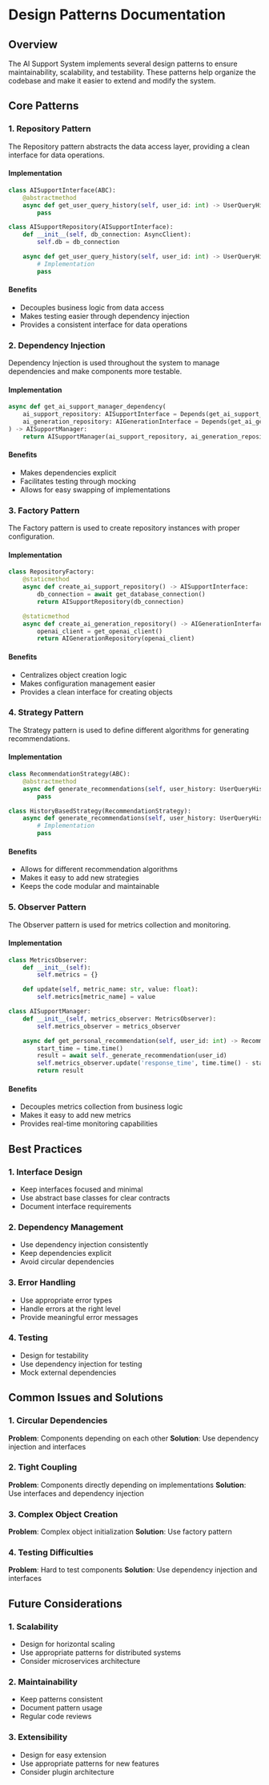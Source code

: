 # Design Patterns Documentation

## Overview
The AI Support System implements several design patterns to ensure maintainability, scalability, and testability. These patterns help organize the codebase and make it easier to extend and modify the system.

## Core Patterns

### 1. Repository Pattern
The Repository pattern abstracts the data access layer, providing a clean interface for data operations.

#### Implementation
```python
class AISupportInterface(ABC):
    @abstractmethod
    async def get_user_query_history(self, user_id: int) -> UserQueryHistory:
        pass

class AISupportRepository(AISupportInterface):
    def __init__(self, db_connection: AsyncClient):
        self.db = db_connection

    async def get_user_query_history(self, user_id: int) -> UserQueryHistory:
        # Implementation
        pass
```

#### Benefits
- Decouples business logic from data access
- Makes testing easier through dependency injection
- Provides a consistent interface for data operations

### 2. Dependency Injection
Dependency Injection is used throughout the system to manage dependencies and make components more testable.

#### Implementation
```python
async def get_ai_support_manager_dependency(
    ai_support_repository: AISupportInterface = Depends(get_ai_support_repository_dependency),
    ai_generation_repository: AIGenerationInterface = Depends(get_ai_generation_repository_dependency)
) -> AISupportManager:
    return AISupportManager(ai_support_repository, ai_generation_repository)
```

#### Benefits
- Makes dependencies explicit
- Facilitates testing through mocking
- Allows for easy swapping of implementations

### 3. Factory Pattern
The Factory pattern is used to create repository instances with proper configuration.

#### Implementation
```python
class RepositoryFactory:
    @staticmethod
    async def create_ai_support_repository() -> AISupportInterface:
        db_connection = await get_database_connection()
        return AISupportRepository(db_connection)

    @staticmethod
    async def create_ai_generation_repository() -> AIGenerationInterface:
        openai_client = get_openai_client()
        return AIGenerationRepository(openai_client)
```

#### Benefits
- Centralizes object creation logic
- Makes configuration management easier
- Provides a clean interface for creating objects

### 4. Strategy Pattern
The Strategy pattern is used to define different algorithms for generating recommendations.

#### Implementation
```python
class RecommendationStrategy(ABC):
    @abstractmethod
    async def generate_recommendations(self, user_history: UserQueryHistory) -> RecommendationResponse:
        pass

class HistoryBasedStrategy(RecommendationStrategy):
    async def generate_recommendations(self, user_history: UserQueryHistory) -> RecommendationResponse:
        # Implementation
        pass
```

#### Benefits
- Allows for different recommendation algorithms
- Makes it easy to add new strategies
- Keeps the code modular and maintainable

### 5. Observer Pattern
The Observer pattern is used for metrics collection and monitoring.

#### Implementation
```python
class MetricsObserver:
    def __init__(self):
        self.metrics = {}

    def update(self, metric_name: str, value: float):
        self.metrics[metric_name] = value

class AISupportManager:
    def __init__(self, metrics_observer: MetricsObserver):
        self.metrics_observer = metrics_observer

    async def get_personal_recommendation(self, user_id: int) -> RecommendationResponse:
        start_time = time.time()
        result = await self._generate_recommendation(user_id)
        self.metrics_observer.update('response_time', time.time() - start_time)
        return result
```

#### Benefits
- Decouples metrics collection from business logic
- Makes it easy to add new metrics
- Provides real-time monitoring capabilities

## Best Practices

### 1. Interface Design
- Keep interfaces focused and minimal
- Use abstract base classes for clear contracts
- Document interface requirements

### 2. Dependency Management
- Use dependency injection consistently
- Keep dependencies explicit
- Avoid circular dependencies

### 3. Error Handling
- Use appropriate error types
- Handle errors at the right level
- Provide meaningful error messages

### 4. Testing
- Design for testability
- Use dependency injection for testing
- Mock external dependencies

## Common Issues and Solutions

### 1. Circular Dependencies
**Problem**: Components depending on each other
**Solution**: Use dependency injection and interfaces

### 2. Tight Coupling
**Problem**: Components directly depending on implementations
**Solution**: Use interfaces and dependency injection

### 3. Complex Object Creation
**Problem**: Complex object initialization
**Solution**: Use factory pattern

### 4. Testing Difficulties
**Problem**: Hard to test components
**Solution**: Use dependency injection and interfaces

## Future Considerations

### 1. Scalability
- Design for horizontal scaling
- Use appropriate patterns for distributed systems
- Consider microservices architecture

### 2. Maintainability
- Keep patterns consistent
- Document pattern usage
- Regular code reviews

### 3. Extensibility
- Design for easy extension
- Use appropriate patterns for new features
- Consider plugin architecture 